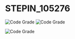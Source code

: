 # STEPIN_105276

![Code Grade](https://www.code-inspector.com/project/13617/status/svg)
![Code Grade](https://app.codacy.com/manual/KusuVenkataRamaSaiLakshmi/STEPIN_105276/dashboard)

![Code Grade](https://github.com/stepin654321/MiniProject_Template/workflows/C/C++%20CI/badge.svg)

